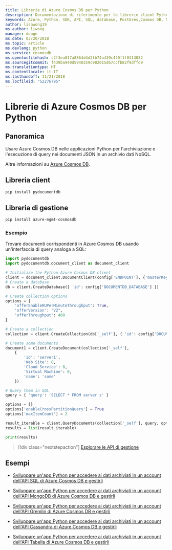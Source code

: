 ```yaml
---
title: Librerie di Azure Cosmos DB per Python
description: Documentazione di riferimento per le librerie client Python per Azure Cosmos DB
keywords: Azure, Python, SDK, API, SQL, database, PostGres,Cosmos DB, NoSQL
author: lisawong19
ms.author: liwong
manager: douge
ms.date: 03/20/2018
ms.topic: article
ms.devlang: python
ms.service: cosmosdb
ms.openlocfilehash: c2f3ea017a8864d4d2fb74a439c420f1f0313082
ms.sourcegitcommit: f439ba940d5940359c982015db7ccfb82f9dffd9
ms.translationtype: HT
ms.contentlocale: it-IT
ms.lasthandoff: 11/21/2018
ms.locfileid: "52276795"
---
```

# <a name="azure-cosmos-db-libraries-for-python"></a>Librerie di Azure Cosmos DB per Python

## <a name="overview"></a>Panoramica

Usare Azure Cosmos DB nelle applicazioni Python per l'archiviazione e l'esecuzione di query nei documenti JSON in un archivio dati NoSQL.

Altre informazioni su [Azure Cosmos DB](https://docs.microsoft.com/azure/cosmos-db/introduction).

## <a name="client-library"></a>Libreria client
 ```bash
pip install pydocumentdb
 ```

## <a name="management-library"></a>Libreria di gestione
```bash
pip install azure-mgmt-cosmosdb
```

### <a name="example"></a>Esempio

Trovare documenti corrispondenti in Azure Cosmos DB usando un'interfaccia di query analoga a SQL:

```python
import pydocumentdb
import pydocumentdb.document_client as document_client

# Initialize the Python Azure Cosmos DB client
client = document_client.DocumentClient(config['ENDPOINT'], {'masterKey': config['MASTERKEY']})
# Create a database
db = client.CreateDatabase({ 'id': config['DOCUMENTDB_DATABASE'] })

# Create collection options
options = {
    'offerEnableRUPerMinuteThroughput': True,
    'offerVersion': "V2",
    'offerThroughput': 400
}

# Create a collection
collection = client.CreateCollection(db['_self'], { 'id': config['DOCUMENTDB_COLLECTION'] }, options)

# Create some documents
document1 = client.CreateDocument(collection['_self'],
    { 
        'id': 'server1',
        'Web Site': 0,
        'Cloud Service': 0,
        'Virtual Machine': 0,
        'name': 'some' 
    })

# Query them in SQL
query = { 'query': 'SELECT * FROM server s' }    

options = {} 
options['enableCrossPartitionQuery'] = True
options['maxItemCount'] = 2

result_iterable = client.QueryDocuments(collection['_self'], query, options)
results = list(result_iterable)

print(results)
```
> [!div class="nextstepaction"]
> [Esplorare le API di gestione](/python/api/overview/azure/cosmosdb/management)

## <a name="samples"></a>Esempi

* [Sviluppare un'app Python per accedere ai dati archiviati in un account dell'API SQL di Azure Cosmos DB e gestirli](https://github.com/Azure-Samples/azure-cosmos-db-python-getting-started.git)

* [Sviluppare un'app Python per accedere ai dati archiviati in un account dell'API MongoDB di Azure Cosmos DB e gestirli](https://github.com/Azure-Samples/CosmosDB-Flask-Mongo-Sample.git)

* [Sviluppare un'app Python per accedere ai dati archiviati in un account dell'API Gremlin di Azure Cosmos DB e gestirli](https://github.com/Azure-Samples/azure-cosmos-db-graph-python-getting-started.git)

* [Sviluppare un'app Python per accedere ai dati archiviati in un account dell'API Cassandra di Azure Cosmos DB e gestirli](https://github.com/Azure-Samples/azure-cosmos-db-cassandra-python-getting-started.git)

* [Sviluppare un'app Python per accedere ai dati archiviati in un account dell'API Tabella di Azure Cosmos DB e gestirli](https://github.com/Azure-Samples/storage-python-getting-started.git)


